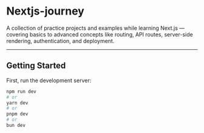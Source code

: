 # Nextjs-journey

A collection of practice projects and examples while learning Next.js — covering basics to advanced concepts like routing, API routes, server-side rendering, authentication, and deployment.

---

## Getting Started

First, run the development server:

```bash
npm run dev
# or
yarn dev
# or
pnpm dev
# or
bun dev
```
